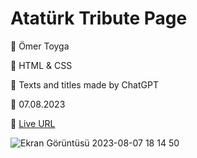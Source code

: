 <h1>Atatürk Tribute Page</h1>

<p>🏹 Ömer Toyga</p>
<p>🏹 HTML & CSS </p>
<p>🏹 Texts and titles made by ChatGPT </p>
<p>🏹 07.08.2023</p>
<p>🏹 <a href="https://ataturk-tribute-page.vercel.app/" target="_blank">Live URL</a></p>


![Ekran Görüntüsü 2023-08-07 18 14 50](https://github.com/xleyzor/Ataturk-tribute-page/assets/122406455/80d07c42-fef8-4d8f-b7a2-273816d3ce7e)


